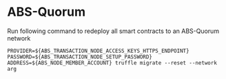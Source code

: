 # ABS-Quorum
Run following command to redeploy all smart contracts to an ABS-Quorum network 
```
PROVIDER=${ABS_TRANSACTION_NODE_ACCESS_KEYS_HTTPS_ENDPOINT} PASSWORD=${ABS_TRANSACTION_NODE_SETUP_PASSWORD} ADDRESS=${ABS_NODE_MEMBER_ACCOUNT} truffle migrate --reset --network arg
```